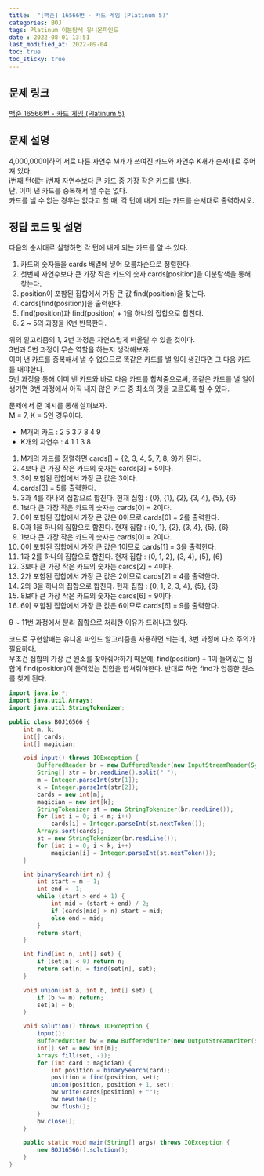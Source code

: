 ```yaml
---
title:  "[백준] 16566번 - 카드 게임 (Platinum 5)"
categories: BOJ
tags: Platinum 이분탐색 유니온파인드
date : 2022-08-01 13:51
last_modified_at: 2022-09-04
toc: true
toc_sticky: true
---
```


## 문제 링크

[백준 16566번 - 카드 게임 (Platinum 5)](https://www.acmicpc.net/problem/16566)

## 문제 설명

4,000,000이하의 서로 다른 자연수 M개가 쓰여진 카드와 자연수 K개가 순서대로 주어져 있다.  
i번째 턴에는 i번째 자연수보다 큰 카드 중 가장 작은 카드를 낸다.  
단, 이미 낸 카드를 중복해서 낼 수는 없다.  
카드를 낼 수 없는 경우는 없다고 할 때, 각 턴에 내게 되는 카드를 순서대로 출력하시오.

## 정답 코드 및 설명

다음의 순서대로 실행하면 각 턴에 내게 되는 카드를 알 수 있다.

1. 카드의 숫자들을 cards 배열에 넣어 오름차순으로 정렬한다.
2. 첫번째 자연수보다 큰 가장 작은 카드의 숫자 cards[position]을 이분탐색을 통해 찾는다.
3. position이 포함된 집합에서 가장 큰 값 find(position)을 찾는다.
4. cards[find(position)]을 출력한다.
5. find(position)과 find(position) + 1을 하나의 집합으로 합친다.
6. 2 ~ 5의 과정을 K번 반복한다.

위의 알고리즘의 1, 2번 과정은 자연스럽게 떠올릴 수 있을 것이다.  
3번과 5번 과정이 무슨 역할을 하는지 생각해보자.  
이미 낸 카드를 중복해서 낼 수 없으므로 똑같은 카드를 낼 일이 생긴다면 그 다음 카드를 내야한다.  
5번 과정을 통해 이미 낸 카드와 바로 다음 카드를 합쳐줌으로써, 똑같은 카드를 낼 일이 생기면 3번 과정에서 아직 내지 않은 카드 중 최소의 것을 고르도록 할 수 있다.

문제에서 준 예시를 통해 살펴보자.  
M = 7, K = 5인 경우이다.  

- M개의 카드 : 2 5 3 7 8 4 9
- K개의 자연수 : 4 1 1 3 8

1. M개의 카드를 정렬하면 cards[] = {2, 3, 4, 5, 7, 8, 9}가 된다.
2. 4보다 큰 가장 작은 카드의 숫자는 cards[3] = 5이다.
3. 3이 포함된 집합에서 가장 큰 값은 3이다.
4. cards[3] = 5를 출력한다.
5. 3과 4를 하나의 집합으로 합친다. 현재 집합 : {0}, {1}, {2}, {3, 4}, {5}, {6}
6. 1보다 큰 가장 작은 카드의 숫자는 cards[0] = 2이다.
7. 0이 포함된 집합에서 가장 큰 값은 0이므로 cards[0] = 2를 출력한다.
8. 0과 1을 하나의 집합으로 합친다. 현재 집합 : {0, 1}, {2}, {3, 4}, {5}, {6}
9. 1보다 큰 가장 작은 카드의 숫자는 cards[0] = 2이다.
10. 0이 포함된 집합에서 가장 큰 값은 1이므로 cards[1] = 3을 출력한다.
11. 1과 2를 하나의 집합으로 합친다. 현재 집합 : {0, 1, 2}, {3, 4}, {5}, {6}
12. 3보다 큰 가장 작은 카드의 숫자는 cards[2] = 4이다.
13. 2가 포함된 집합에서 가장 큰 값은 2이므로 cards[2] = 4를 출력한다.
14. 2와 3을 하나의 집합으로 합친다. 현재 집합 : {0, 1, 2, 3, 4}, {5}, {6}
15. 8보다 큰 가장 작은 카드의 숫자는 cards[6] = 9이다.
16. 6이 포함된 집합에서 가장 큰 값은 6이므로 cards[6] = 9를 출력한다.

9 ~ 11번 과정에서 분리 집합으로 처리한 이유가 드러나고 있다.

코드로 구현할때는 유니온 파인드 알고리즘을 사용하면 되는데, 3번 과정에 다소 주의가 필요하다.  
무조건 집합의 가장 큰 원소를 찾아줘야하기 때문에, find(position) + 1이 들어있는 집합에 find(position)이 들어있는 집합을 합쳐줘야한다. 반대로 하면 find가 엉뚱한 원소를 찾게 된다.

```java
import java.io.*;
import java.util.Arrays;
import java.util.StringTokenizer;

public class BOJ16566 {
    int m, k;
    int[] cards;
    int[] magician;

    void input() throws IOException {
        BufferedReader br = new BufferedReader(new InputStreamReader(System.in));
        String[] str = br.readLine().split(" ");
        m = Integer.parseInt(str[1]);
        k = Integer.parseInt(str[2]);
        cards = new int[m];
        magician = new int[k];
        StringTokenizer st = new StringTokenizer(br.readLine());
        for (int i = 0; i < m; i++)
            cards[i] = Integer.parseInt(st.nextToken());
        Arrays.sort(cards);
        st = new StringTokenizer(br.readLine());
        for (int i = 0; i < k; i++)
            magician[i] = Integer.parseInt(st.nextToken());
    }

    int binarySearch(int n) {
        int start = m - 1;
        int end = -1;
        while (start > end + 1) {
            int mid = (start + end) / 2;
            if (cards[mid] > n) start = mid;
            else end = mid;
        }
        return start;
    }

    int find(int n, int[] set) {
        if (set[n] < 0) return n;
        return set[n] = find(set[n], set);
    }

    void union(int a, int b, int[] set) {
        if (b >= m) return;
        set[a] = b;
    }

    void solution() throws IOException {
        input();
        BufferedWriter bw = new BufferedWriter(new OutputStreamWriter(System.out));
        int[] set = new int[m];
        Arrays.fill(set, -1);
        for (int card : magician) {
            int position = binarySearch(card);
            position = find(position, set);
            union(position, position + 1, set);
            bw.write(cards[position] + "");
            bw.newLine();
            bw.flush();
        }
        bw.close();
    }

    public static void main(String[] args) throws IOException {
        new BOJ16566().solution();
    }
}

```
